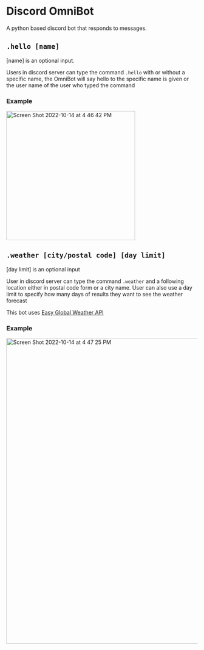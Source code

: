 # Discord OmniBot

A python based discord bot that responds to messages.

## `.hello [name]`

[name] is an optional input.

Users in discord server can type the command `.hello` with or without a specific name, the OmniBot will say hello to the specific name is given or the user name of the user who typed the command

### Example

<img width="339" alt="Screen Shot 2022-10-14 at 4 46 42 PM" src="https://user-images.githubusercontent.com/99038613/195940874-ca0d1e70-ef2f-4bab-ae3c-c83f25ed62c6.png">

## `.weather [city/postal code] [day limit]`

[day limit] is an optional input

User in discord server can type the command `.weather` and a following location either in postal code form or a city name. User can also use a day limit to specify how many days of results they want to see the weather forecast

This bot uses [Easy Global Weather API](https://www.visualcrossing.com/weather-api)

### Example

<img width="802" alt="Screen Shot 2022-10-14 at 4 47 25 PM" src="https://user-images.githubusercontent.com/99038613/195940877-98dc58cb-616a-4d8d-a856-96584de5f226.png">
